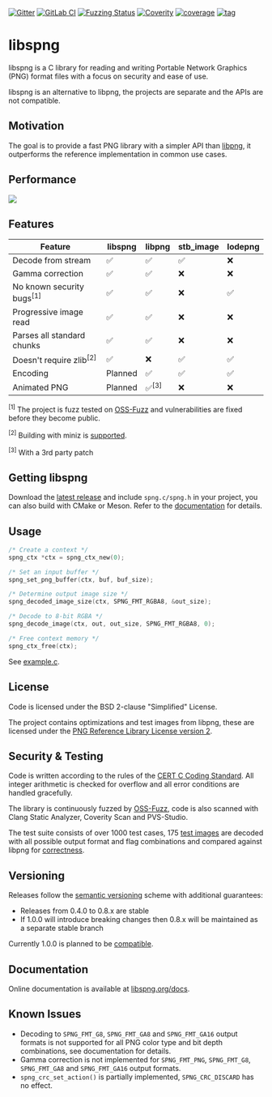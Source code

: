 [![Gitter](https://badges.gitter.im/libspng/community.svg)](https://gitter.im/libspng/community?utm_source=badge&utm_medium=badge&utm_campaign=pr-badge)
[![GitLab CI](https://gitlab.com/randy408/libspng-ci/badges/master/pipeline.svg)](https://gitlab.com/randy408/libspng-ci/pipelines/latest)
[![Fuzzing Status](https://oss-fuzz-build-logs.storage.googleapis.com/badges/libspng.svg)](https://oss-fuzz-build-logs.storage.googleapis.com/index.html#libspng)
[![Coverity](https://scan.coverity.com/projects/15336/badge.svg)](https://scan.coverity.com/projects/randy408-libspng)
[![coverage](https://gitlab.com/randy408/libspng-ci/badges/master/coverage.svg)](https://gitlab.com/randy408/libspng-ci/-/graphs/master/charts)
[![tag](https://img.shields.io/github/tag-date/randy408/libspng.svg)](https://libspng.org/download.html)

# libspng

libspng is a C library for reading and writing Portable Network Graphics (PNG)
format files with a focus on security and ease of use.

libspng is an alternative to libpng, the projects are separate and the APIs are
not compatible.

## Motivation

The goal is to provide a fast PNG library with a simpler API than [libpng](https://github.com/glennrp/libpng/blob/libpng16/png.h),
it outperforms the reference implementation in common use cases.

## Performance

![](https://libspng.org/perfx86.png)

## Features

| Feature                              | libspng | libpng             | stb_image | lodepng |
|--------------------------------------|---------|--------------------|-----------|---------|
| Decode from stream                   | ✅      |  ✅               | ✅       | ❌      |
| Gamma correction                     | ✅      |  ✅               | ❌       | ❌      |
| No known security bugs<sup>[1]</sup> | ✅      |  ✅               | ❌       | ✅      |
| Progressive image read               | ✅      |  ✅               | ❌       | ❌      |
| Parses all standard chunks           | ✅      |  ✅               | ❌       | ❌      |
| Doesn't require zlib<sup>[2]</sup>   | ✅      |  ❌               | ✅       | ✅      |
| Encoding                             | Planned  |  ✅               | ✅       | ✅      |
| Animated PNG                         | Planned  |  ✅<sup>[3]</sup> | ❌       | ❌      |

<sup>[1]</sup> The project is fuzz tested on [OSS-Fuzz](https://github.com/google/oss-fuzz) and vulnerabilities are fixed before they become public.

<sup>[2]</sup> Building with miniz is [supported](docs/build.md#miniz).

<sup>[3]</sup> With a 3rd party patch

## Getting libspng

Download the [latest release](https://libspng.org/download) and include `spng.c/spng.h` in your project,
you can also build with CMake or Meson. Refer to the [documentation](https://libspng.org/docs) for details.

## Usage

```c
/* Create a context */
spng_ctx *ctx = spng_ctx_new(0);

/* Set an input buffer */
spng_set_png_buffer(ctx, buf, buf_size);

/* Determine output image size */
spng_decoded_image_size(ctx, SPNG_FMT_RGBA8, &out_size);

/* Decode to 8-bit RGBA */
spng_decode_image(ctx, out, out_size, SPNG_FMT_RGBA8, 0);

/* Free context memory */
spng_ctx_free(ctx);
```

See [example.c](https://github.com/randy408/libspng/blob/v0.6.1/examples/example.c).

## License

Code is licensed under the BSD 2-clause "Simplified" License.

The project contains optimizations and test images from libpng, these are licensed under the
[PNG Reference Library License version 2](http://www.libpng.org/pub/png/src/libpng-LICENSE.txt).

## Security & Testing

Code is written according to the rules of the
[CERT C Coding Standard](https://wiki.sei.cmu.edu/confluence/display/c/SEI+CERT+C+Coding+Standard).
All integer arithmetic is checked for overflow and all error conditions are handled gracefully.

The library is continuously fuzzed by [OSS-Fuzz](https://github.com/google/oss-fuzz),
code is also scanned with Clang Static Analyzer, Coverity Scan and PVS-Studio.

The test suite consists of over 1000 test cases,
175 [test images](http://www.schaik.com/pngsuite/) are decoded with all possible
output format and flag combinations and compared against libpng for [correctness](tests/README.md#Correctness).

## Versioning

Releases follow the [semantic versioning](https://semver.org/) scheme with additional guarantees:

* Releases from 0.4.0 to 0.8.x are stable
* If 1.0.0 will introduce breaking changes then 0.8.x will be maintained as a separate stable branch

Currently 1.0.0 is planned to be [compatible](https://github.com/randy408/libspng/issues/3).

## Documentation

Online documentation is available at [libspng.org/docs](https://libspng.org/docs).

## Known Issues

* Decoding to `SPNG_FMT_G8`, `SPNG_FMT_GA8` and `SPNG_FMT_GA16` output formats is not supported
 for all PNG color type and bit depth combinations, see documentation for details.
* Gamma correction is not implemented for `SPNG_FMT_PNG`, `SPNG_FMT_G8`, `SPNG_FMT_GA8`
 and `SPNG_FMT_GA16` output formats.
* `spng_crc_set_action()` is partially implemented, `SPNG_CRC_DISCARD` has no effect.
